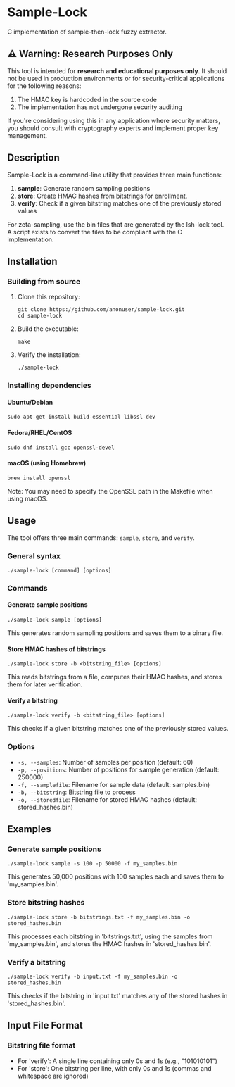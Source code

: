 # Sample-Lock

C implementation of sample-then-lock fuzzy extractor.

## ⚠️ Warning: Research Purposes Only

This tool is intended for **research and educational purposes only**. It should not be used in production environments or for security-critical applications for the following reasons:

1. The HMAC key is hardcoded in the source code
2. The implementation has not undergone security auditing

If you're considering using this in any application where security matters, you should consult with cryptography experts and implement proper key management.

## Description

Sample-Lock is a command-line utility that provides three main functions:
1. **sample**: Generate random sampling positions
2. **store**: Create HMAC hashes from bitstrings for enrollment.
3. **verify**: Check if a given bitstring matches one of the previously stored values

For zeta-sampling, use the bin files that are generated by the lsh-lock tool. A script exists to convert the files to be compliant with the C implementation.

## Installation

### Building from source

1. Clone this repository:
   ```
   git clone https://github.com/anonuser/sample-lock.git
   cd sample-lock
   ```

2. Build the executable:
   ```
   make
   ```

3. Verify the installation:
   ```
   ./sample-lock
   ```

### Installing dependencies

#### Ubuntu/Debian
```
sudo apt-get install build-essential libssl-dev
```

#### Fedora/RHEL/CentOS
```
sudo dnf install gcc openssl-devel
```

#### macOS (using Homebrew)
```
brew install openssl
```
Note: You may need to specify the OpenSSL path in the Makefile when using macOS.

## Usage

The tool offers three main commands: `sample`, `store`, and `verify`.

### General syntax
```
./sample-lock [command] [options]
```

### Commands

#### Generate sample positions
```
./sample-lock sample [options]
```
This generates random sampling positions and saves them to a binary file.

#### Store HMAC hashes of bitstrings
```
./sample-lock store -b <bitstring_file> [options]
```
This reads bitstrings from a file, computes their HMAC hashes, and stores them for later verification.

#### Verify a bitstring
```
./sample-lock verify -b <bitstring_file> [options]
```
This checks if a given bitstring matches one of the previously stored values.

### Options

- `-s, --samples`: Number of samples per position (default: 60)
- `-p, --positions`: Number of positions for sample generation (default: 250000)
- `-f, --samplefile`: Filename for sample data (default: samples.bin)
- `-b, --bitstring`: Bitstring file to process
- `-o, --storedfile`: Filename for stored HMAC hashes (default: stored_hashes.bin)

## Examples

### Generate sample positions
```
./sample-lock sample -s 100 -p 50000 -f my_samples.bin
```
This generates 50,000 positions with 100 samples each and saves them to 'my_samples.bin'.

### Store bitstring hashes
```
./sample-lock store -b bitstrings.txt -f my_samples.bin -o stored_hashes.bin
```
This processes each bitstring in 'bitstrings.txt', using the samples from 'my_samples.bin', and stores the HMAC hashes in 'stored_hashes.bin'.

### Verify a bitstring
```
./sample-lock verify -b input.txt -f my_samples.bin -o stored_hashes.bin
```
This checks if the bitstring in 'input.txt' matches any of the stored hashes in 'stored_hashes.bin'.

## Input File Format

### Bitstring file format
- For 'verify': A single line containing only 0s and 1s (e.g., "101010101")
- For 'store': One bitstring per line, with only 0s and 1s (commas and whitespace are ignored)
